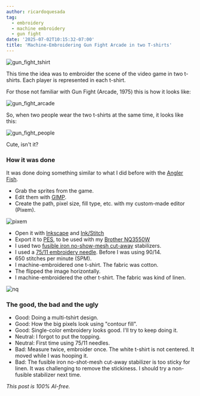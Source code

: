 ```yaml
---
author: ricardoquesada
tag:
  - embroidery
  - machine embroidery
  - gun fight
date: '2025-07-02T10:15:32-07:00'
title: 'Machine-Embroidering Gun Fight Arcade in two T-shirts'
---
```


![gun_fight_tshirt](/images/gun_fight_two_tshirts.jpg)

This time the idea was to embroider the scene of the video game in two t-shirts. Each player is represented in each t-shirt.

For those not familiar with Gun Fight (Arcade, 1975) this is how it looks like:

![gun_fight_arcade](/images/gun_fight_arcade.jpg)

So, when two people wear the two t-shirts at the same time, it looks like this:

![gun_fight_people](/images/gun_fight_people.jpg)

Cute, isn't it?

### How it was done

It was done doing something similar to what I did before with the [Angler Fish](/posts/embroidery-angler-fish-blinking-led/).

- Grab the sprites from the game.
- Edit them with [GIMP].
- Create the path, pixel size, fill type, etc. with my custom-made editor (Pixem).

![pixem](/images/gun_fight_pixem.png)

- Open it with [Inkscape][inkscape] and [Ink/Stitch][inkstitch]
- Export it to [PES][pes_file_format], to be used with my [Brother NQ3550W][brother_nq3550w]
- I used two [fusible iron no-show-mesh cut-away][fusible_stabilizer] stabilizers.
- I used a [75/11 embroidery needle][needle_75]. Before I was using 90/14.
- 650 stitches per minute (SPM).
- I machine-embroidered one t-shirt. The fabric was cotton.
- The flipped the image horizontally.
- I machine-embroidered the other t-shirt. The fabric was kind of linen.
    
![nq](/images/gun_fight_nq.jpg)


### The good, the bad and the ugly

- Good: Doing a multi-tshirt design.
- Good: How the big pixels look using "contour fill".
- Good: Single-color embroidery looks good. I'll try to keep doing it.
- Neutral: I forgot to put the topping.
- Neutral: First time using 75/11 needles.
- Bad: Measure twice, embroider once. The white t-shirt is not centered. It moved while I was hooping it.
- Bad: The fusible iron no-shot-mesh cut-away stabilizer is too sticky for linen. It was challenging to remove the stickiness. I should try a non-fusible stabilizer next time.
    

*This post is 100% AI-free.*

[pes_file_format]: https://docs.fileformat.com/misc/pes/
[brother_nq3550w]: https://www.brother-usa.com/products/nq3550w
[fusible_stabilizer]: https://www.amazon.com/dp/B08D6PMW6C?ref_=pe_386300_442618370_TE_sc_as_ri_0&th=1
[GIMP]: https://www.gimp.org/
[inkstitch]: https://www.inkstitch.org
[inkscape]: https://www.inkscape.org
[needle_75]: https://www.madeirausa.com/education/the-basics-of-75-11-needles-and-when-to-use-them

